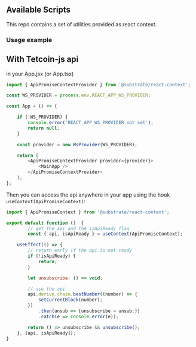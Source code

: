 ## Available Scripts

This repo contains a set of utilities provided as react context.

### Usage example

## With Tetcoin-js api

in your App.jsx (or App.tsx)
```js
import { ApiPromiseContextProvider } from '@substrate/react-context';

const WS_PROVIDER = process.env.REACT_APP_WS_PROVIDER;

const App = () => {

	if (!WS_PROVIDER) {
		console.error('REACT_APP_WS_PROVIDER not set');
		return null;
	}

	const provider = new WsProvider(WS_PROVIDER);

	return (
		<ApiPromiseContextProvider provider={provider}>
			<MainApp />      
		</ApiPromiseContextProvider>
	);
};

```

Then you can access the api anywhere in your app using the hook `useContext(ApiPromiseContext)`:

```js
import { ApiPromiseContext } from '@substrate/react-context';

export default function ()  {
		// get the api and the isApiReady flag
		const { api, isApiReady } = useContext(ApiPromiseContext);

	useEffect(() => {
		// return early if the api is not ready
		if (!isApiReady) {
			return;
		}

		let unsubscribe: () => void;

		// use the api
		api.derive.chain.bestNumber((number) => {
			setCurrentBlock(number);
		})
			.then(unsub => {unsubscribe = unsub;})
			.catch(e => console.error(e));

		return () => unsubscribe && unsubscribe();
	}, [api, isApiReady]);
}
```
